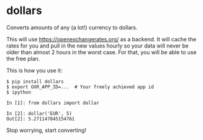 # dollars

Converts amounts of any (a lot!) currency to dollars.

This will use <https://openexchangerates.org/> as a backend. It will cache the
rates for you and pull in the new values hourly so your data will never be
older than almost 2 hours in the worst case. For that, you will be able to
use the free plan.

This is how you use it:

```
$ pip install dollars
$ export OXR_APP_ID=...  # Your freely achieved app id
$ ipython

In [1]: from dollars import dollar

In [2]: dollar('EUR', 5)
Out[2]: 5.271147845154761
```

Stop worrying, start converting!
